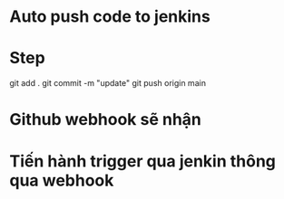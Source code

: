 # Auto push code to jenkins
# Step
git add .
git commit -m "update"
git push origin main

# Github webhook sẽ nhận

# Tiến hành trigger qua jenkin thông qua webhook

